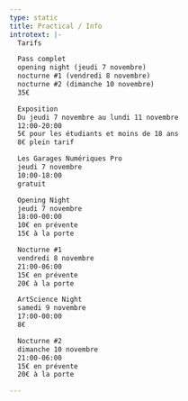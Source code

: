 ```yaml
---
type: static
title: Practical / Info
introtext: |-
  Tarifs

  Pass complet
  opening night (jeudi 7 novembre)
  nocturne #1 (vendredi 8 novembre)
  nocturne #2 (dimanche 10 novembre)
  35€

  Exposition
  Du jeudi 7 novembre au lundi 11 novembre
  12:00-20:00
  5€ pour les étudiants et moins de 18 ans
  8€ plein tarif

  Les Garages Numériques Pro
  jeudi 7 novembre
  10:00-18:00
  gratuit

  Opening Night
  jeudi 7 novembre
  18:00-00:00
  10€ en prévente
  15€ à la porte

  Nocturne #1
  vendredi 8 novembre
  21:00-06:00
  15€ en prévente
  20€ à la porte

  ArtScience Night
  samedi 9 novembre
  17:00-00:00
  8€

  Nocturne #2
  dimanche 10 novembre
  21:00-06:00
  15€ en prévente
  20€ à la porte

---
```

